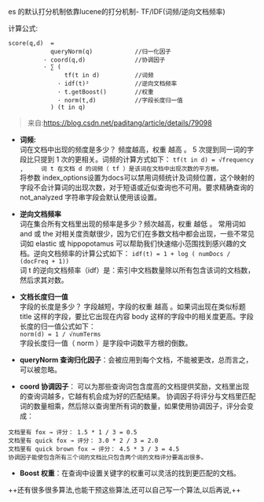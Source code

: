 es 的默认打分机制依靠lucene的打分机制- TF/IDF(词频/逆向文档频率)

计算公式:
```
score(q,d)  =   
            queryNorm(q)            //归一化因子
          · coord(q,d)              //协调因子
          · ∑ (           
                tf(t in d)          //词频
              · idf(t)²             //逆向文档频率
              · t.getBoost()        //权重
              · norm(t,d)           //字段长度归一值
            ) (t in q) 
```

>来自:https://blog.csdn.net/paditang/article/details/79098

- **词频:**   
词在文档中出现的频度是多少？ 频度越高，权重 越高 。 5 次提到同一词的字段比只提到 1 次的更相关。词频的计算方式如下：
`tf(t in d) = √frequency ,     词 t 在文档 d 的词频（ tf ）是该词在文档中出现次数的平方根。`   
将参数 index_options设置为docs可以禁用词频统计及词频位置，这个映射的字段不会计算词的出现次数，对于短语或近似查询也不可用。要求精确查询的not_analyzed 字符串字段会默认使用该设置。

- **逆向文档频率**   
词在集合所有文档里出现的频率是多少？频次越高，权重 越低 。 常用词如 and 或 the 对相关度贡献很少，因为它们在多数文档中都会出现，一些不常见词如 elastic 或 hippopotamus 可以帮助我们快速缩小范围找到感兴趣的文档。逆向文档频率的计算公式如下：
`idf(t) = 1 + log ( numDocs / (docFreq + 1)) `   
词 t 的逆向文档频率（idf）是：索引中文档数量除以所有包含该词的文档数，然后求其对数。
 
- **文档长度归一值**   
字段的长度是多少？ 字段越短，字段的权重 越高 。如果词出现在类似标题 title 这样的字段，要比它出现在内容 body 这样的字段中的相关度更高。字段长度的归一值公式如下：   
`norm(d) = 1 / √numTerms `   
字段长度归一值（ norm ）是字段中词数平方根的倒数。

- **queryNorm 查询归化因子**：会被应用到每个文档，不能被更改，总而言之，可以被忽略。

- **coord 协调因子**： 可以为那些查询词包含度高的文档提供奖励，文档里出现的查询词越多，它越有机会成为好的匹配结果。
协调因子将评分与文档里匹配词的数量相乘，然后除以查询里所有词的数量，如果使用协调因子，评分会变成：
```
文档里有 fox → 评分： 1.5 * 1 / 3 = 0.5
文档里有 quick fox → 评分： 3.0 * 2 / 3 = 2.0
文档里有 quick brown fox → 评分： 4.5 * 3 / 3 = 4.5
协调因子能使包含所有三个词的文档比只包含两个词的文档评分要高出很多。
```

- **Boost 权重**：在查询中设置关键字的权重可以灵活的找到更匹配的文档。


++还有很多很多算法,也能干预这些算法,还可以自己写一个算法,以后再说,++